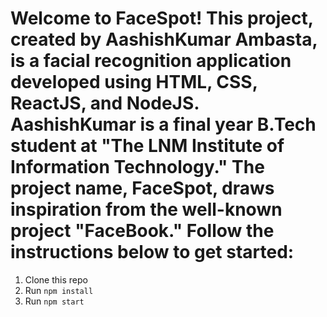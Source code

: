 # Welcome to FaceSpot! This project, created by AashishKumar Ambasta, is a facial recognition application developed using HTML, CSS, ReactJS, and NodeJS. AashishKumar is a final year B.Tech student at "The LNM Institute of Information Technology." The project name, FaceSpot, draws inspiration from the well-known project "FaceBook." Follow the instructions below to get started:
1. Clone this repo
2. Run `npm install`
3. Run `npm start`
